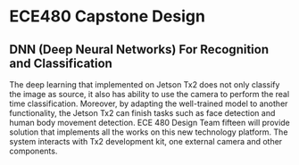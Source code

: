 # ECE480 Capstone Design

## DNN (Deep Neural Networks) For Recognition and Classification

The deep learning that implemented on Jetson Tx2 does not only classify the image as source, it also has ability to use the camera to perform the real time classification. Moreover, by adapting the well-trained model to another functionality, the Jetson Tx2 can finish tasks such as face detection and human body movement detection. ECE 480 Design Team fifteen will provide solution that implements all the works on this new technology platform. The system interacts with Tx2 development kit, one external camera and other components.

